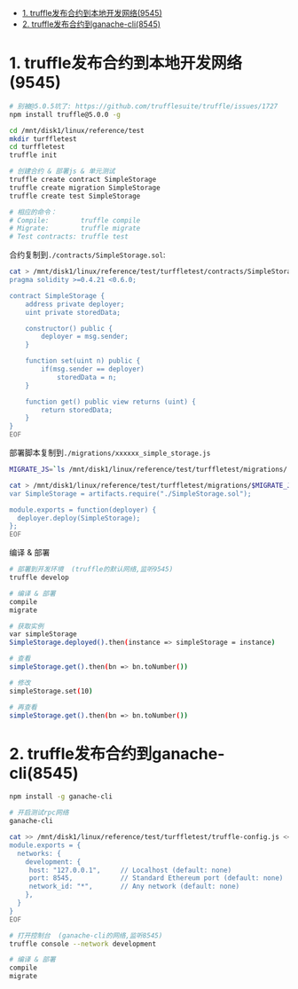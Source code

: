 <!-- TOC -->

- [1. truffle发布合约到本地开发网络(9545)](#1-truffle发布合约到本地开发网络9545)
- [2. truffle发布合约到ganache-cli(8545)](#2-truffle发布合约到ganache-cli8545)

<!-- /TOC -->

<a id="markdown-1-truffle发布合约到本地开发网络9545" name="1-truffle发布合约到本地开发网络9545"></a>
# 1. truffle发布合约到本地开发网络(9545)

```bash
# 别被@5.0.5坑了: https://github.com/trufflesuite/truffle/issues/1727
npm install truffle@5.0.0 -g

cd /mnt/disk1/linux/reference/test
mkdir turffletest
cd turffletest
truffle init

# 创建合约 & 部署js & 单元测试
truffle create contract SimpleStorage
truffle create migration SimpleStorage
truffle create test SimpleStorage

# 相应的命令：
# Compile:        truffle compile
# Migrate:        truffle migrate
# Test contracts: truffle test
```

合约复制到`./contracts/SimpleStorage.sol`:
```bash
cat > /mnt/disk1/linux/reference/test/turffletest/contracts/SimpleStorage.sol << EOF
pragma solidity >=0.4.21 <0.6.0;

contract SimpleStorage {
    address private deployer;
    uint private storedData;

    constructor() public {
        deployer = msg.sender;
    }

    function set(uint n) public {
        if(msg.sender == deployer)
            storedData = n;
    }

    function get() public view returns (uint) {
        return storedData;
    }
}
EOF
```

部署脚本复制到`./migrations/xxxxxx_simple_storage.js`
```bash
MIGRATE_JS=`ls /mnt/disk1/linux/reference/test/turffletest/migrations/ | grep simple_storage`

cat > /mnt/disk1/linux/reference/test/turffletest/migrations/$MIGRATE_JS << EOF
var SimpleStorage = artifacts.require("./SimpleStorage.sol");

module.exports = function(deployer) {
  deployer.deploy(SimpleStorage);
};
EOF
```

编译 & 部署
```bash
# 部署到开发环境  (truffle的默认网络,监听9545)
truffle develop

# 编译 & 部署
compile
migrate

# 获取实例
var simpleStorage
SimpleStorage.deployed().then(instance => simpleStorage = instance)

# 查看
simpleStorage.get().then(bn => bn.toNumber())

# 修改
simpleStorage.set(10)

# 再查看
simpleStorage.get().then(bn => bn.toNumber())
```

<a id="markdown-2-truffle发布合约到ganache-cli8545" name="2-truffle发布合约到ganache-cli8545"></a>
# 2. truffle发布合约到ganache-cli(8545)

```bash
npm install -g ganache-cli

# 开启测试rpc网络
ganache-cli

cat >> /mnt/disk1/linux/reference/test/turffletest/truffle-config.js << EOF
module.exports = {
  networks: {
    development: {
     host: "127.0.0.1",     // Localhost (default: none)
     port: 8545,            // Standard Ethereum port (default: none)
     network_id: "*",       // Any network (default: none)
    },
  }
}
EOF

# 打开控制台  (ganache-cli的网络,监听8545)
truffle console --network development

# 编译 & 部署
compile
migrate
```
